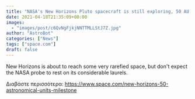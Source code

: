```yaml
---
title: "NASA's New Horizons Pluto spacecraft is still exploring, 50 AU from the sun"
date: 2021-04-18T21:35:09+00:00
images:
  - "images/post/c6QvNgFjkjNNTTMLLStJ7Z.jpg"
author: "AstroBot"
categories: ["News"]
tags: ["space.com"]
draft: false
---
```


New Horizons is about to reach some very rarefied space, but don't expect the NASA probe to rest on its considerable laurels. 

Διαβάστε περισσότερα: https://www.space.com/new-horizons-50-astronomical-units-milestone
